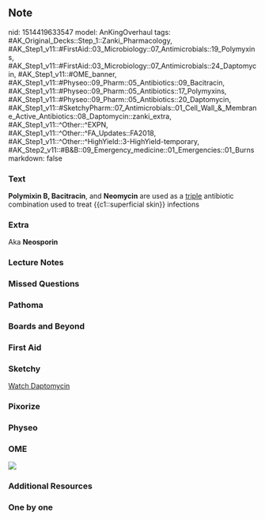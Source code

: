 ## Note
nid: 1514419633547
model: AnKingOverhaul
tags: #AK_Original_Decks::Step_1::Zanki_Pharmacology, #AK_Step1_v11::#FirstAid::03_Microbiology::07_Antimicrobials::19_Polymyxins, #AK_Step1_v11::#FirstAid::03_Microbiology::07_Antimicrobials::24_Daptomycin, #AK_Step1_v11::#OME_banner, #AK_Step1_v11::#Physeo::09_Pharm::05_Antibiotics::09_Bacitracin, #AK_Step1_v11::#Physeo::09_Pharm::05_Antibiotics::17_Polymyxins, #AK_Step1_v11::#Physeo::09_Pharm::05_Antibiotics::20_Daptomycin, #AK_Step1_v11::#SketchyPharm::07_Antimicrobials::01_Cell_Wall_&_Membrane_Active_Antibiotics::08_Daptomycin::zanki_extra, #AK_Step1_v11::^Other::^EXPN, #AK_Step1_v11::^Other::^FA_Updates::FA2018, #AK_Step1_v11::^Other::^HighYield::3-HighYield-temporary, #AK_Step2_v11::#B&B::09_Emergency_medicine::01_Emergencies::01_Burns
markdown: false

### Text
<b>Polymixin B, Bacitracin</b>, and <b>Neomycin</b> are used as a
<u>triple</u> antibiotic combination used to treat
{{c1::superficial skin}} infections

### Extra
Aka <b>Neosporin</b>

### Lecture Notes


### Missed Questions


### Pathoma


### Boards and Beyond


### First Aid


### Sketchy
<a href=
"https://dashboard.sketchy.com/study/medical/courses/medical-pharmacology/units/medical-pharmacology-antimicrobials/videos/medical-pharmacology-antimicrobials-cell-wall-and-membrane-active-antibiotics-daptomycin?utm_source=anki&utm_medium=partnership&utm_campaign=february_update&utm_content=medical">
Watch Daptomycin</a>

### Pixorize


### Physeo


### OME
<div class="ome-widget">
  <a href="https://onlinemeded.org?ref=anki"><img src=
  "_OME_AnkiFlashcards_General_7.png"></a>
</div>

### Additional Resources


### One by one

